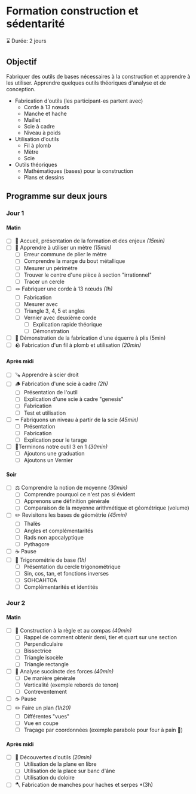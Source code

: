 # Formation construction et sédentarité  

⌛ Durée: 2 jours

## Objectif
Fabriquer des outils de bases nécessaires à la construction et apprendre à les utiliser. Apprendre quelques outils théoriques d'analyse et de conception.

- Fabrication d'outils (les participant-es partent avec)
    - Corde à 13 nœuds
    - Manche et hache
    - Maillet
    - Scie à cadre
    - Niveau à poids
- Utilisation d'outils
    - Fil à plomb
    - Mètre
    - Scie
- Outils théoriques
    - Mathématiques (bases) pour la construction
    - Plans et dessins

## Programme sur deux jours
### Jour 1
#### Matin
- [ ] 👋 Accueil, présentation de la formation et des enjeux *(15min)* 
- [ ] 📏 Apprendre à utiliser un mètre *(15min)*
	- [ ] Erreur commune de plier le mètre
	- [ ] Comprendre la marge du bout métallique 
	- [ ] Mesurer un périmètre 
	- [ ] Trouver le centre d'une pièce à section "irrationnel"
	- [ ] Tracer un cercle
- [ ] 🪢 Fabriquer une corde à 13 nœuds *(1h)*
	- [ ] Fabrication
	- [ ] Mesurer avec
	- [ ] Triangle 3, 4, 5 et angles
	- [ ] Vernier avec deuxième corde
		- [ ] Explication rapide théorique
		- [ ] Démonstration
- [ ] 📐 Démonstration de la fabrication d'une équerre à plis (5min)
- [ ] 🪨 Fabrication d'un fil à plomb et utilisation *(20min)* 

#### Après midi
- [ ] 🪚 Apprendre à scier droit
- [ ] 🪵 Fabrication d'une scie à cadre *(2h)*
	- [ ] Présentation de l'outil
	- [ ] Explication d'une scie à cadre "genesis"
	- [ ] Fabrication
	- [ ] Test et utilisation
- [ ] ➖ Fabriquons un niveau à partir de la scie *(45min)*
	- [ ] Présentation
	- [ ] Fabrication
	- [ ] Explication pour le tarage
- [ ] 🤹Terminons notre outil 3 en 1 *(30min)*
	- [ ] Ajoutons une graduation
	- [ ] Ajoutons un Vernier

#### Soir
- [ ] ⚖️ Comprendre la notion de moyenne *(30min)*
	- [ ] Comprendre pourquoi ce n'est pas si évident
	- [ ] Apprenons une définition générale
	- [ ] Comparaison de la moyenne arithmétique et géométrique (volume)
- [ ] ✏️ Revisitons les bases de géométrie *(45min)*
	- [ ] Thalès 
	- [ ] Angles et complémentarités
	- [ ] Rads non apocalyptique 
	- [ ] Pythagore 
- [ ] ☕ Pause
- [ ] 🧮 Trigonométrie de base *(1h)*
	- [ ] Présentation du cercle trigonométrique
	- [ ] Sin, cos, tan, et fonctions inverses
	- [ ] SOHCAHTOA
	- [ ] Complémentarités et identités

### Jour 2

#### Matin
- [ ] 📏 Construction à la règle et au compas *(40min)*
    - [ ] Rappel de comment obtenir demi, tier et quart sur une section
	- [ ] Perpendiculaire
	- [ ] Bissectrice 
	- [ ] Triangle isocèle 
	- [ ] Triangle rectangle
- [ ] 🧐 Analyse succincte des forces  *(40min)*
	- [ ] De manière générale 
	- [ ] Verticalité (exemple rebords de tenon)
	- [ ] Contreventement
- [ ] ☕ Pause
- [ ] ✏️ Faire un plan *(1h20)*
	- [ ] Différentes "vues"
	- [ ] Vue en coupe
	- [ ] Traçage par coordonnées (exemple parabole pour four à pain 🍞)

#### Après midi
- [ ] 🧰 Découvertes d'outils *(20min)*
	- [ ] Utilisation de la plane en libre
	- [ ] Utilisation de la place sur banc d'âne
	- [ ] Utilisation du doloire
- [ ] 🪓 Fabrication de manches pour haches et serpes *(3h)